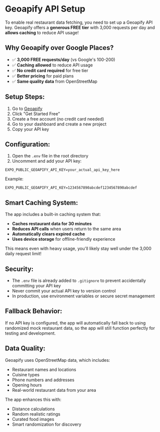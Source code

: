 # Geoapify API Setup

To enable real restaurant data fetching, you need to set up a Geoapify API key. Geoapify offers a **generous FREE tier** with 3,000 requests per day and **allows caching** to reduce API usage!

## Why Geoapify over Google Places?

- ✅ **3,000 FREE requests/day** (vs Google's 100-200)
- ✅ **Caching allowed** to reduce API usage
- ✅ **No credit card required** for free tier
- ✅ **Better pricing** for paid plans
- ✅ **Same quality data** from OpenStreetMap

## Setup Steps:

1. Go to [Geoapify](https://www.geoapify.com/)
2. Click "Get Started Free"
3. Create a free account (no credit card needed)
4. Go to your dashboard and create a new project
5. Copy your API key

## Configuration:

1. Open the `.env` file in the root directory
2. Uncomment and add your API key:
```env
EXPO_PUBLIC_GEOAPIFY_API_KEY=your_actual_api_key_here
```

Example:
```env
EXPO_PUBLIC_GEOAPIFY_API_KEY=1234567890abcdef1234567890abcdef
```

## Smart Caching System:

The app includes a built-in caching system that:
- **Caches restaurant data for 30 minutes**
- **Reduces API calls** when users return to the same area
- **Automatically clears expired cache**
- **Uses device storage** for offline-friendly experience

This means even with heavy usage, you'll likely stay well under the 3,000 daily request limit!

## Security:

- The `.env` file is already added to `.gitignore` to prevent accidentally committing your API key
- Never commit your actual API key to version control
- In production, use environment variables or secure secret management

## Fallback Behavior:

If no API key is configured, the app will automatically fall back to using randomized mock restaurant data, so the app will still function perfectly for testing and development.

## Data Quality:

Geoapify uses OpenStreetMap data, which includes:
- Restaurant names and locations
- Cuisine types
- Phone numbers and addresses
- Opening hours
- Real-world restaurant data from your area

The app enhances this with:
- Distance calculations
- Random realistic ratings
- Curated food images
- Smart randomization for discovery
